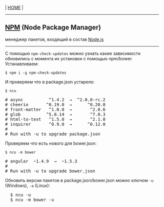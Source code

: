 <p>
  <span>| <a href="https://github.com/vik-vavilikhin/vik-vavilikhin.github.io">HOME</a> |</span>
</p>
<hr>

<h2><a href="https://www.npmjs.com/">NPM</a> (Node Package Manager)</h2>
<p>менеджер пакетов, входящий в состав <a href="https://nodejs.org/en/">Node.js</a></p>
<hr>
<c>С помощью <code>npm-check-updates</code> можно узнать какие зависимости обновились с момента их установки с помощью npm/bower.<br>
Устанавливаем:</p>
<code>$ npm i -g npm-check-updates</code>

<p>И проверяем что в package.json устарело:</p>
<code>$ ncu</code>
<pre>
# async          ^1.4.2  →  ^2.0.0-rc.2
# cheerio       ^0.19.0  →      ^0.20.0
# front-matter   ^1.0.0  →       ^2.0.6
# glob          ^5.0.14  →       ^7.0.3
# html-to-text   ^1.5.0  →       ^2.1.0
# inquirer       ^0.9.0  →      ^0.12.0
#
# Run with -u to upgrade package.json
</pre>

<p>Проверяем что есть нового для bower.json:</p>
<code>$ ncu -m bower</code>
<pre>
# angular  ~1.4.9  →  ~1.5.3
#
# Run with -u to upgrade bower.json
</pre>

<c>Обновить версии пакетов в package.json/bower.json можно ключом <code>-u</code> (Windows), <code>-a</code> (Linux):</p>
<pre>
  $ ncu -u
  $ ncu -m bower -u
</pre>